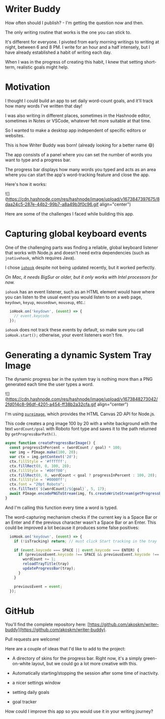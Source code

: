 # Writer Buddy

How often should I publish? - I'm getting the question now and then.

The only writing routine that works is the one you can stick to.

It's different for everyone. I pivoted from early morning writings to writing at night, between 6 and 8 PM. I write for an hour and a half intensely, but I have already established a habit of writing each day.

When I was in the progress of creating this habit, I knew that setting short-term, realistic goals might help.

# Motivation

I thought I could build an app to set daily word-count goals, and it'll track how many words I've written that day!

I was also writing in different places, sometimes in the Hashnode editor, sometimes in Notes or VSCode, whatever felt more suitable at that time.

So I wanted to make a desktop app independent of specific editors or websites.

This is how Writer Buddy was born! (already looking for a better name 😄)

The app consists of a panel where you can set the number of words you want to type and a progress bar.

The progress bar displays how many words you typed and acts as an area where you can start the app's word-tracking feature and close the app.

Here's how it works:

![](https://cdn.hashnode.com/res/hashnode/image/upload/v1673847397675/8daa24c5-287e-44b2-99b7-a8a49b3f0c96.gif align="center")

Here are some of the challenges I faced while building this app.

# Capturing global keyboard events

One of the challenging parts was finding a reliable, global keyboard listener that works with Node.js and doesn't need extra dependencies (such as `jnativehook`, which requires Java).

I chose [`iohook`](https://github.com/wilix-team/iohook) despite not being updated recently, but it worked perfectly.

*On Mac, it needs BigSur or older, but it only works with Intel processors for now.*

`iohook` has an event listener, such as an HTML element would have where you can listen to the usual event you would listen to on a web page, `keydown`, `keyup`, `mousedown`, `mouseup`, etc.:

```javascript
  ioHook.on('keydown', (event) => {
    // event.keycode
  });
```

`iohook` does not track these events by default, so make sure you call `ioHook.start();` otherwise, your event listeners won't fire.

# Generating a dynamic System Tray Image

The dynamic progress bar in the system tray is nothing more than a PNG generated each time the user types a word.

![](https://cdn.hashnode.com/res/hashnode/image/upload/v1673848273042/2fd014c8-96df-4201-a454-ff38b2a32cfa.gif align="center")

I'm using [`pureimage`](https://www.npmjs.com/package/pureimage), which provides the HTML Canvas 2D API for Node.js.

This code creates a png image 100 by 20 with a white background with the text `wordCount/goal` with Roboto font type and saves it to the path returned by `getProgressBarPath()`.

```javascript
async function createProgressBarImage() {
  const progressInPercent = (wordCount / goal) * 100;
  var img = PImage.make(100, 20);
  var ctx = img.getContext('2d');
  ctx.fillStyle = '#ffffff';
  ctx.fillRect(0, 0, 100, 20);
  ctx.fillStyle = '#00ff00';
  ctx.fillRect(0, 0, wordCount < goal ? progressInPercent : 100, 20);
  ctx.fillStyle = '#0000ff';
  ctx.font = "20pt Roboto";
  ctx.fillText(`${wordCount}/${goal}`, 5, 17);
  await PImage.encodePNGToStream(img, fs.createWriteStream(getProgressBarPath()));
}
```

And I'm calling this function every time a word is typed.

The word-capturing mechanism checks if the current key is a Space Bar or an Enter and if the previous character wasn't a Space Bar or an Enter. This could be improved a lot because it produces some false positives:

```javascript
  ioHook.on('keydown', (event) => {
    if (!isTracking) return; // must click Start tracking in the tray

    if (event.keycode === SPACE || event.keycode === ENTER) {
      if (previousEvent.keycode !== SPACE && previousEvent.keycode !== ENTER) {
        wordCount += 1;
        reloadTrayTitle(tray)
        updateProgressBar(tray);
      }
    }

    previousEvent = event;
  });
```

# GitHub

You'll find the complete repository here: [https://github.com/akoskm/writer-buddy](https://github.com/akoskm/writer-buddy).

Pull requests are welcome!

Here are a couple of ideas that I'd like to add to the project:

* A directory of skins for the progress bar. Right now, it's a simply green-on-white layout, but we could go a lot more creative with this.
    
* Automatically starting/stopping the session after some time of inactivity.
    
* a nicer settings window
    
* setting daily goals
    
* goal tracker
    

How could I improve this app so you would use it in your writing journey?
